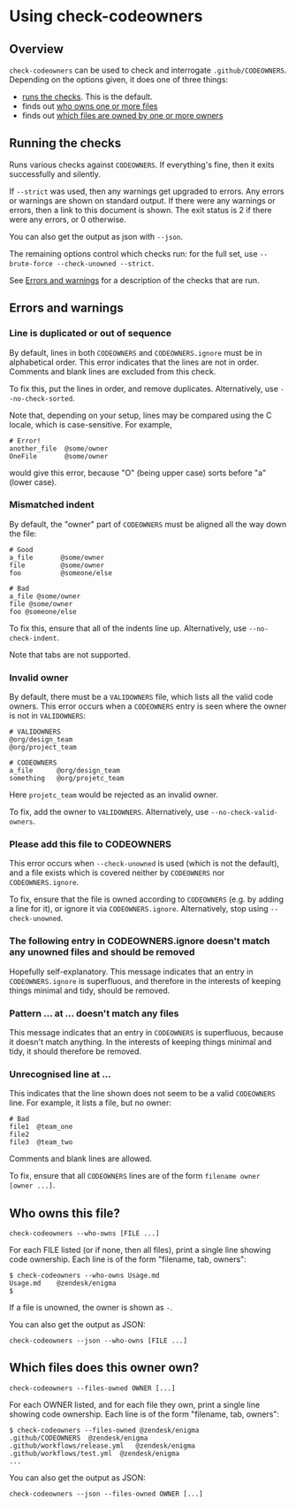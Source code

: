 # Using check-codeowners

## Overview

`check-codeowners` can be used to check and interrogate `.github/CODEOWNERS`. Depending on
the options given, it does one of three things:

 * [runs the checks](#running-the-checks). This is the default.
 * finds out [who owns one or more files](#who-owns-this-file)
 * finds out [which files are owned by one or more owners](#which-files-does-this-owner-own)

## Running the checks

Runs various checks against `CODEOWNERS`. If everything's fine, then it exits successfully and silently.

If `--strict` was used, then any warnings get upgraded to errors.
Any errors or warnings are shown on standard output.
If there were any warnings or errors, then a link to this document is shown.
The exit status is 2 if there were any errors, or 0 otherwise.

You can also get the output as json with `--json`.

The remaining options control which checks run: for the full set, use `--brute-force --check-unowned --strict`.

See [Errors and warnings](#errors-and-warnings) for a description of the checks that are run.

## Errors and warnings

### Line is duplicated or out of sequence

By default, lines in both `CODEOWNERS` and `CODEOWNERS.ignore` must be in alphabetical order. This error
indicates that the lines are not in order. Comments and blank lines are excluded from this check.

To fix this, put the lines in order, and remove duplicates. Alternatively, use `--no-check-sorted`.

Note that, depending on your setup, lines may be compared using the C locale,
which is case-sensitive. For example,

```text
# Error!
another_file  @some/owner
OneFile       @some/owner
```

would give this error, because "O" (being upper case) sorts before "a" (lower case).

### Mismatched indent

By default, the "owner" part of `CODEOWNERS` must be aligned all the way down the file:

```text
# Good
a_file       @some/owner
file         @some/owner
foo          @someone/else
```

```text
# Bad
a_file @some/owner
file @some/owner
foo @someone/else
```

To fix this, ensure that all of the indents line up. Alternatively, use `--no-check-indent`.

Note that tabs are not supported.

### Invalid owner

By default, there must be a `VALIDOWNERS` file, which lists all the valid code owners.
This error occurs when a `CODEOWNERS` entry is seen where the owner is not in `VALIDOWNERS`:

```text
# VALIDOWNERS
@org/design_team
@org/project_team
```

```text
# CODEOWNERS
a_file      @org/design_team
something   @org/projetc_team
```

Here `projetc_team` would be rejected as an invalid owner.

To fix, add the owner to `VALIDOWNERS`. Alternatively, use `--no-check-valid-owners`.

### Please add this file to CODEOWNERS

This error occurs when `--check-unowned` is used (which is not the default),
and a file exists which is covered neither by `CODEOWNERS` nor `CODEOWNERS.ignore`.

To fix, ensure that the file is owned according to `CODEOWNERS` (e.g. by adding a line for it),
or ignore it via `CODEOWNERS.ignore`. Alternatively, stop using `--check-unowned`.

### The following entry in CODEOWNERS.ignore doesn't match any unowned files and should be removed

Hopefully self-explanatory. This message indicates that an entry in `CODEOWNERS.ignore`
is superfluous, and therefore in the interests of keeping things minimal and tidy, should be removed.

### Pattern ... at ... doesn't match any files

This message indicates that an entry in `CODEOWNERS` is superfluous, because it doesn't match anything.
In the interests of keeping things minimal and tidy, it should therefore be removed.

### Unrecognised line at ...

This indicates that the line shown does not seem to be a valid `CODEOWNERS` line. For example, it lists
a file, but no owner:

```text
# Bad
file1  @team_one
file2
file3  @team_two
```

Comments and blank lines are allowed.

To fix, ensure that all `CODEOWNERS` lines are of the form `filename owner [owner ...]`.

## Who owns this file?

```shell
check-codeowners --who-owns [FILE ...]
```

For each FILE listed (or if none, then all files), print a single line showing code ownership.
Each line is of the form "filename, tab, owners":

```text
$ check-codeowners --who-owns Usage.md
Usage.md	@zendesk/enigma
$
```

If a file is unowned, the owner is shown as `-`.

You can also get the output as JSON:

```shell
check-codeowners --json --who-owns [FILE ...]
```

## Which files does this owner own?

```shell
check-codeowners --files-owned OWNER [...]
```

For each OWNER listed, and for each file they own, print a single line showing code ownership.
Each line is of the form "filename, tab, owners":

```shell
$ check-codeowners --files-owned @zendesk/enigma
.github/CODEOWNERS	@zendesk/enigma
.github/workflows/release.yml	@zendesk/enigma
.github/workflows/test.yml	@zendesk/enigma
...
```

You can also get the output as JSON:

```shell
check-codeowners --json --files-owned OWNER [...]
```
